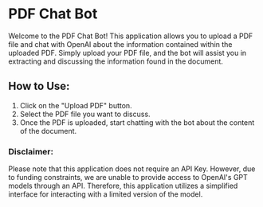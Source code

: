 
# PDF Chat Bot

Welcome to the PDF Chat Bot! This application allows you to upload a PDF file and chat with OpenAI about the information contained within the uploaded PDF. Simply upload your PDF file, and the bot will assist you in extracting and discussing the information found in the document.

## How to Use:
1. Click on the "Upload PDF" button.
2. Select the PDF file you want to discuss.
3. Once the PDF is uploaded, start chatting with the bot about the content of the document.
   
### Disclaimer:
Please note that this application does not require an API Key. However, due to funding constraints, we are unable to provide access to OpenAI's GPT models through an API. Therefore, this application utilizes a simplified interface for interacting with a limited version of the model.
